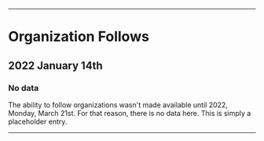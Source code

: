
***

# Organization Follows

## 2022 January 14th

### No data

The ability to follow organizations wasn't made available until 2022, Monday, March 21st. For that reason, there is no data here. This is simply a placeholder entry.

***

